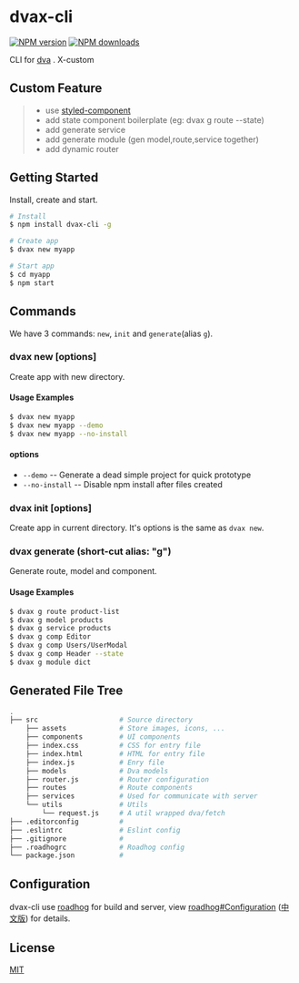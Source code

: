 # dvax-cli
[![NPM version](https://img.shields.io/npm/v/dva-cli.svg?style=flat)](https://npmjs.org/package/dva-cli)
[![NPM downloads](http://img.shields.io/npm/dm/dva-cli.svg?style=flat)](https://npmjs.org/package/dva-cli)

CLI for [dva](https://github.com/dvajs/dva) . X-custom

## Custom Feature
>* use [styled-component](https://github.com/styled-components/styled-components)
>* add state component boilerplate (eg: dvax g route --state)
>* add generate service  
>* add generate module (gen model,route,service together)
>* add dynamic router

## Getting Started

Install, create and start.

```bash
# Install
$ npm install dvax-cli -g

# Create app
$ dvax new myapp

# Start app
$ cd myapp
$ npm start
```

## Commands

We have 3 commands: `new`, `init` and `generate`(alias `g`).

### dvax new <appName> [options]

Create app with new directory.

#### Usage Examples

```bash
$ dvax new myapp
$ dvax new myapp --demo
$ dvax new myapp --no-install
```

#### options

* `--demo` -- Generate a dead simple project for quick prototype
* `--no-install` -- Disable npm install after files created

### dvax init [options]

Create app in current directory. It's options is the same as `dvax new`.

### dvax generate <type> <name> (short-cut alias: "g")

Generate route, model and component.

#### Usage Examples

```bash
$ dvax g route product-list
$ dvax g model products
$ dvax g service products
$ dvax g comp Editor
$ dvax g comp Users/UserModal
$ dvax g comp Header --state
$ dvax g module dict
```

## Generated File Tree

```bash
.
├── src                    # Source directory
    ├── assets             # Store images, icons, ...
    ├── components         # UI components
    ├── index.css          # CSS for entry file
    ├── index.html         # HTML for entry file
    ├── index.js           # Enry file
    ├── models             # Dva models
    ├── router.js          # Router configuration
    ├── routes             # Route components
    ├── services           # Used for communicate with server
    └── utils              # Utils
        └── request.js     # A util wrapped dva/fetch
├── .editorconfig          #
├── .eslintrc              # Eslint config
├── .gitignore             #
├── .roadhogrc             # Roadhog config
└── package.json           #
```

## Configuration

dvax-cli use [roadhog](https://github.com/sorrycc/roadhog) for build and server, view [roadhog#Configuration](https://github.com/sorrycc/roadhog/blob/master/README_en-us.md#configuration) ([中文版](https://github.com/sorrycc/roadhog#配置)) for details.

## License

[MIT](https://tldrlegal.com/license/mit-license)
